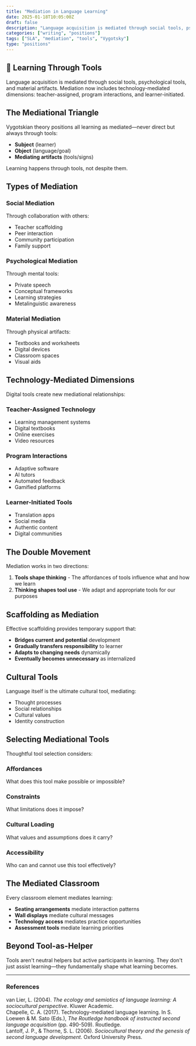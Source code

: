 ```yaml
---
title: "Mediation in Language Learning"
date: 2025-01-18T10:05:00Z
draft: false
description: "Language acquisition is mediated through social tools, psychological tools, and material artifacts."
categories: ["writing", "positions"]
tags: ["SLA", "mediation", "tools", "Vygotsky"]
type: "positions"
---
```


## 🔗 Learning Through Tools

Language acquisition is mediated through social tools, psychological tools, and material artifacts. Mediation now includes technology-mediated dimensions: teacher-assigned, program interactions, and learner-initiated.

## The Mediational Triangle

Vygotskian theory positions all learning as mediated—never direct but always through tools:

- **Subject** (learner)
- **Object** (language/goal)
- **Mediating artifacts** (tools/signs)

Learning happens through tools, not despite them.

## Types of Mediation

### Social Mediation
Through collaboration with others:
- Teacher scaffolding
- Peer interaction
- Community participation
- Family support

### Psychological Mediation
Through mental tools:
- Private speech
- Conceptual frameworks
- Learning strategies
- Metalinguistic awareness

### Material Mediation
Through physical artifacts:
- Textbooks and worksheets
- Digital devices
- Classroom spaces
- Visual aids

## Technology-Mediated Dimensions

Digital tools create new mediational relationships:

### Teacher-Assigned Technology
- Learning management systems
- Digital textbooks
- Online exercises
- Video resources

### Program Interactions
- Adaptive software
- AI tutors
- Automated feedback
- Gamified platforms

### Learner-Initiated Tools
- Translation apps
- Social media
- Authentic content
- Digital communities

## The Double Movement

Mediation works in two directions:

1. **Tools shape thinking** - The affordances of tools influence what and how we learn
2. **Thinking shapes tool use** - We adapt and appropriate tools for our purposes

## Scaffolding as Mediation

Effective scaffolding provides temporary support that:

- **Bridges current and potential** development
- **Gradually transfers responsibility** to learner
- **Adapts to changing needs** dynamically
- **Eventually becomes unnecessary** as internalized

## Cultural Tools

Language itself is the ultimate cultural tool, mediating:

- Thought processes
- Social relationships
- Cultural values
- Identity construction

## Selecting Mediational Tools

Thoughtful tool selection considers:

### Affordances
What does this tool make possible or impossible?

### Constraints
What limitations does it impose?

### Cultural Loading
What values and assumptions does it carry?

### Accessibility
Who can and cannot use this tool effectively?

## The Mediated Classroom

Every classroom element mediates learning:

- **Seating arrangements** mediate interaction patterns
- **Wall displays** mediate cultural messages
- **Technology access** mediates practice opportunities
- **Assessment tools** mediate learning priorities

## Beyond Tool-as-Helper

Tools aren't neutral helpers but active participants in learning. They don't just assist learning—they fundamentally shape what learning becomes.

---

### References
van Lier, L. (2004). *The ecology and semiotics of language learning: A sociocultural perspective*. Kluwer Academic.  
Chapelle, C. A. (2017). Technology-mediated language learning. In S. Loewen & M. Sato (Eds.), *The Routledge handbook of instructed second language acquisition* (pp. 490-509). Routledge.  
Lantolf, J. P., & Thorne, S. L. (2006). *Sociocultural theory and the genesis of second language development*. Oxford University Press.